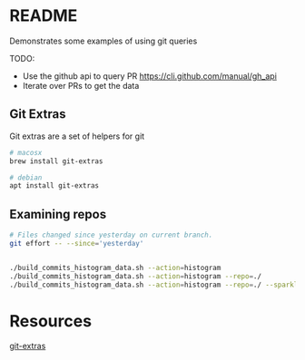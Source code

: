 # README
Demonstrates some examples of using git queries

TODO:
* Use the github api to query PR https://cli.github.com/manual/gh_api
* Iterate over PRs to get the data

## Git Extras
Git extras are a set of helpers for git
```sh
# macosx
brew install git-extras

# debian
apt install git-extras
```

##  Examining repos
```sh
# Files changed since yesterday on current branch.
git effort -- --since='yesterday'


./build_commits_histogram_data.sh --action=histogram 
./build_commits_histogram_data.sh --action=histogram --repo=./  
./build_commits_histogram_data.sh --action=histogram --repo=./ --sparkline 
```







# Resources

[git-extras](https://github.com/tj/git-extras/blob/master/Commands.md)

